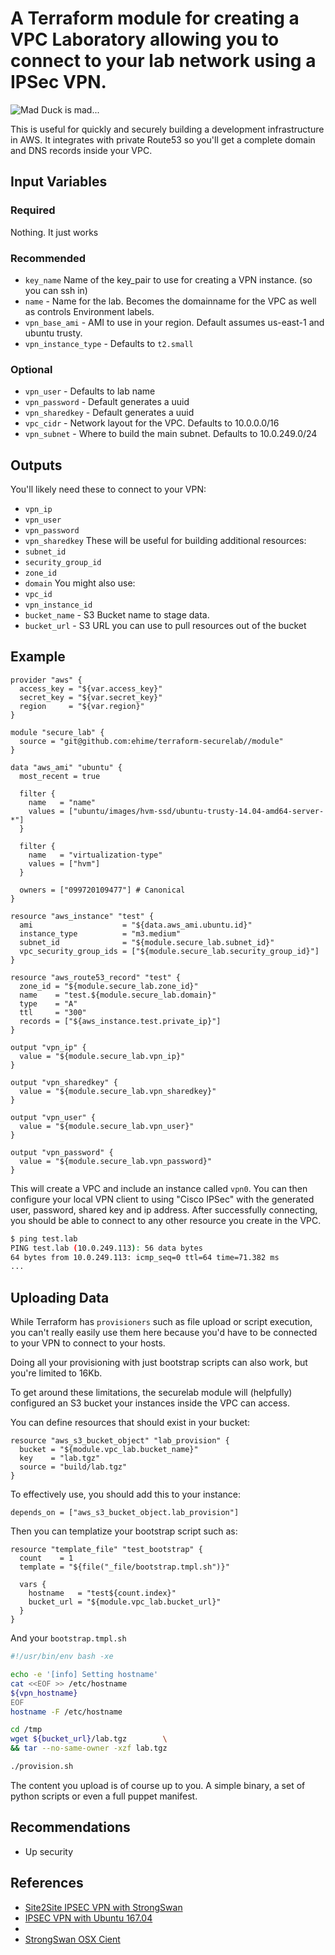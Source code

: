 # A Terraform module for creating a VPC Laboratory allowing you to connect to your lab network using a IPSec VPN.

![Mad Duck is mad...](../assets/mad-duck.jpg "StrongSwan is no match for mad duck, lets be honest....")

This is useful for quickly and securely building a development infrastructure
in AWS. It integrates with private Route53 so you'll get a complete domain and
DNS records inside your VPC.


## Input Variables

### Required

  Nothing. It just works

### Recommended

 - `key_name` Name of the key_pair to use for creating a VPN instance. (so you can ssh in)
 - `name` - Name for the lab. Becomes the domainname for the VPC as well as controls Environment labels.
 - `vpn_base_ami` - AMI to use in your region. Default assumes us-east-1 and ubuntu trusty.
 - `vpn_instance_type` - Defaults to `t2.small`

### Optional

 - `vpn_user` - Defaults to lab name
 - `vpn_password` - Default generates a uuid
 - `vpn_sharedkey` - Default generates a uuid
 - `vpc_cidr` - Network layout for the VPC. Defaults to 10.0.0.0/16
 - `vpn_subnet` - Where to build the main subnet. Defaults to 10.0.249.0/24


## Outputs

You'll likely need these to connect to your VPN:

 - `vpn_ip`
 - `vpn_user`
 - `vpn_password`
 - `vpn_sharedkey`
    These will be useful for building additional resources:
 - `subnet_id`
 - `security_group_id`
 - `zone_id`
 - `domain`
    You might also use:
 - `vpc_id`
 - `vpn_instance_id`
 - `bucket_name` - S3 Bucket name to stage data.
 - `bucket_url` - S3 URL you can use to pull resources out of the bucket


## Example

```hcl
provider "aws" {
  access_key = "${var.access_key}"
  secret_key = "${var.secret_key}"
  region     = "${var.region}"
}

module "secure_lab" {
  source = "git@github.com:ehime/terraform-securelab//module"
}

data "aws_ami" "ubuntu" {
  most_recent = true

  filter {
    name   = "name"
    values = ["ubuntu/images/hvm-ssd/ubuntu-trusty-14.04-amd64-server-*"]
  }

  filter {
    name   = "virtualization-type"
    values = ["hvm"]
  }

  owners = ["099720109477"] # Canonical
}

resource "aws_instance" "test" {
  ami                    = "${data.aws_ami.ubuntu.id}"
  instance_type          = "m3.medium"
  subnet_id              = "${module.secure_lab.subnet_id}"
  vpc_security_group_ids = ["${module.secure_lab.security_group_id}"]
}

resource "aws_route53_record" "test" {
  zone_id = "${module.secure_lab.zone_id}"
  name    = "test.${module.secure_lab.domain}"
  type    = "A"
  ttl     = "300"
  records = ["${aws_instance.test.private_ip}"]
}

output "vpn_ip" {
  value = "${module.secure_lab.vpn_ip}"
}

output "vpn_sharedkey" {
  value = "${module.secure_lab.vpn_sharedkey}"
}

output "vpn_user" {
  value = "${module.secure_lab.vpn_user}"
}

output "vpn_password" {
  value = "${module.secure_lab.vpn_password}"
}
```

This will create a VPC and include an instance called `vpn0`. You can then configure
your local VPN client to using "Cisco IPSec" with the generated user, password,
shared key and ip address.
After successfully connecting, you should be able to connect to any other
resource you create in the VPC.

```bash
$ ping test.lab
PING test.lab (10.0.249.113): 56 data bytes
64 bytes from 10.0.249.113: icmp_seq=0 ttl=64 time=71.382 ms
...
```


## Uploading Data
While Terraform has `provisioners` such as file upload or script execution, you
can't really easily use them here because you'd have to be connected to your
VPN to connect to your hosts.

Doing all your provisioning with just bootstrap scripts can also work, but you're limited to 16Kb.

To get around these limitations, the securelab module will (helpfully) configured an S3 bucket your instances inside the VPC can access.

You can define resources that should exist in your bucket:

```hcl
resource "aws_s3_bucket_object" "lab_provision" {
  bucket = "${module.vpc_lab.bucket_name}"
  key    = "lab.tgz"
  source = "build/lab.tgz"
}
```

To effectively use, you should add this to your instance:

```hcl
depends_on = ["aws_s3_bucket_object.lab_provision"]
```

Then you can templatize your bootstrap script such as:
```hcl
resource "template_file" "test_bootstrap" {
  count    = 1
  template = "${file("_file/bootstrap.tmpl.sh")}"

  vars {
    hostname   = "test${count.index}"
    bucket_url = "${module.vpc_lab.bucket_url}"
  }
}
```
And your `bootstrap.tmpl.sh`

```bash
#!/usr/bin/env bash -xe

echo -e '[info] Setting hostname'
cat <<EOF >> /etc/hostname
${vpn_hostname}
EOF
hostname -F /etc/hostname

cd /tmp
wget ${bucket_url}/lab.tgz        \
&& tar --no-same-owner -xzf lab.tgz

./provision.sh
```

The content you upload is of course up to you. A simple binary, a set of python
scripts or even a full puppet manifest.


## Recommendations

 - Up security


## References

 - [Site2Site IPSEC VPN with StrongSwan]( http://blog.ruanbekker.com/blog/2018/02/11/setup-a-site-to-site-ipsec-vpn-with-strongswan-and-preshared-key-authentication/)
 - [IPSEC VPN with Ubuntu 167.04](https://raymii.org/s/tutorials/IPSEC_vpn_with_Ubuntu_16.04.html)
 - [](https://www.cakesolutions.net/teamblogs/connecting-aws-virtual-private-clouds-using-vpn-strongswan)
 - [StrongSwan OSX Cient](https://wiki.strongswan.org/projects/strongswan/wiki/AppleClients)
